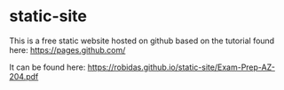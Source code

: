 # static-site
This is a free static website hosted on github based on the tutorial found here: https://pages.github.com/  

It can be found here:
https://robidas.github.io/static-site/Exam-Prep-AZ-204.pdf
